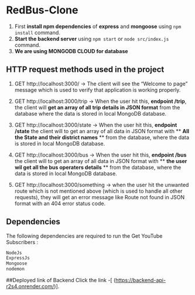 

# RedBus-Clone
1. First **install npm dependencies** of **express** and **mongoose** using `npm install` command.
2. **Start the backend server** using `npm start` or `node src/index.js` command.
3. **We are using MONGODB CLOUD for database**

## HTTP request methods used in the project
1. GET http://localhost:3000/ → The client will see the “Welcome to page” message which is used to verify that application is working properly.

2. GET http://localhost:3000/trip → When the user hit this, **endpoint /trip**, the client will **get an array of all trip details in JSON format** from the database where the data is stored in local MongoDB database.

3. GET http://localhost:3000/state → When the user hit this, **endpoint /state** the client will to get an array of all data in JSON format with ** **All the  State and their district names**  ** from the database, where the data is stored in local MongoDB database.

4. GET http://localhost:3000/bus → When the user hit this, **endpoint /bus** the client will to get an array of all data in JSON format with ** **the user wil get all the bus operaters details** ** from the database, where the data is stored in local MongoDB database.

5. GET http://localhost:3000/something → when the user hit the unwanted route which is not mentioned above (which is used to handle all other requests), they will get an error message like Route not found in JSON format with an 404 error status code.

## Dependencies
The following dependencies are required to run the Get YouTube Subscribers :
```bash
NodeJs
ExpressJs
Mongoose
nodemon
```


##Deployed link of Backend
Click the link -[ (https://backend-api-r2s4.onrender.com/)].

